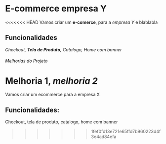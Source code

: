 # E-commerce empresa Y

<<<<<<< HEAD
Vamos criar um **e-comerce**, para a *empresa Y* e blablabla

## Funcionalidades

_Checkout, **Tela de Produto**, Catalogo, Home com banner_

###### Melhorias do Projeto

__Melhoria 1__, _melhoria 2_
=======
Vamos criar um ecommerce para a empresa X

## Funcionalidades:
Checkout, tela de produto, catalogo, home com banner   
>>>>>>> 1fef0fd13e721e65ffd7b960223d4f3e4ad84efa

